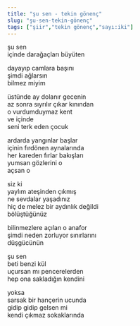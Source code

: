 ```yaml
---
title: "şu sen - tekin gönenç"
slug: "şu-sen-tekin-gönenç"
tags: ["şiir","tekin gönenç","sayı:iki"]
---
```


şu sen\
içinde darağaçları büyüten

dayayıp camlara başını\
şimdi ağlarsın\
bilmez miyim

üstünde ay dolanır gecenin\
az sonra sıyrılır çıkar kınından\
o vurdumduymaz kent\
ve içinde\
seni terk eden çocuk

ardarda yangınlar başlar\
içinin fırdönen aynalarında\
her kareden fırlar bakışları\
yumsan gözlerini o\
açsan o

siz ki\
yaylım ateşinden çıkmış\
ne sevdalar yaşadınız\
hiç de melez bir aydınlık değildi\
bölüştüğünüz

bilinmezlere açılan o anafor\
şimdi neden zorluyor sınırlarını\
düşgücünün

şu sen\
beti benzi kül\
uçursan mı pencerelerden\
hep ona sakladığın kendini

yoksa\
sarsak bir hançerin ucunda\
gidip gidip gelsen mi\
kendi çıkmaz sokaklarında

